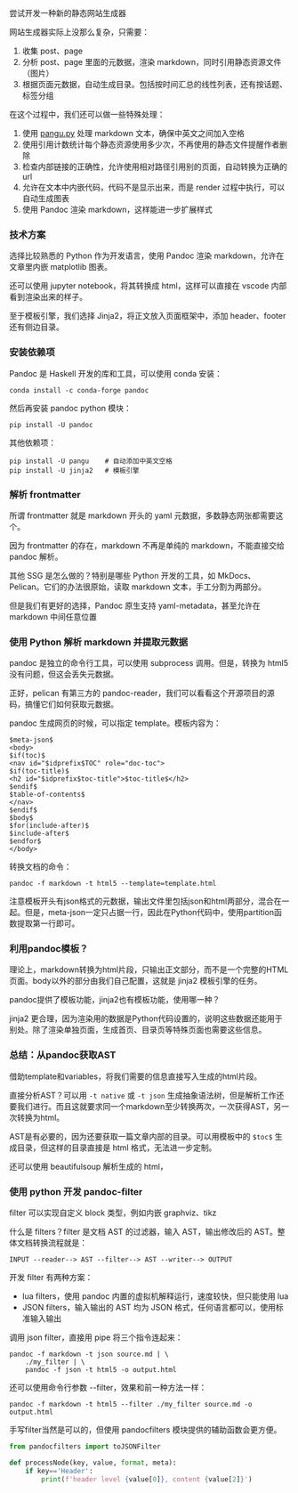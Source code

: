 尝试开发一种新的静态网站生成器

网站生成器实际上没那么复杂，只需要：
1. 收集 post、page
2. 分析 post、page 里面的元数据，渲染 markdown，同时引用静态资源文件（图片）
3. 根据页面元数据，自动生成目录。包括按时间汇总的线性列表，还有按话题、标签分组

在这个过程中，我们还可以做一些特殊处理：
1. 使用 [pangu.py](https://github.com/vinta/pangu.py) 处理 markdown 文本，确保中英文之间加入空格
2. 使用引用计数统计每个静态资源使用多少次，不再使用的静态文件提醒作者删除
3. 检查内部链接的正确性，允许使用相对路径引用别的页面，自动转换为正确的 url
4. 允许在文本中内嵌代码，代码不是显示出来，而是 render 过程中执行，可以自动生成图表
5. 使用 Pandoc 渲染 markdown，这样能进一步扩展样式

### 技术方案

选择比较熟悉的 Python 作为开发语言，使用 Pandoc 渲染 markdown，允许在文章里内嵌 matplotlib 图表。

还可以使用 jupyter notebook，将其转换成 html，这样可以直接在 vscode 内部看到渲染出来的样子。

至于模板引擎，我们选择 Jinja2，将正文放入页面框架中，添加 header、footer 还有侧边目录。

### 安装依赖项

Pandoc 是 Haskell 开发的库和工具，可以使用 conda 安装：

~~~
conda install -c conda-forge pandoc
~~~

然后再安装 pandoc python 模块：

~~~
pip install -U pandoc
~~~

其他依赖项：

~~~
pip install -U pangu    # 自动添加中英文空格
pip install -U jinja2   # 模板引擎
~~~

### 解析 frontmatter

所谓 frontmatter 就是 markdown 开头的 yaml 元数据，多数静态网张都需要这个。

因为 frontmatter 的存在，markdown 不再是单纯的 markdown，不能直接交给 pandoc 解析。

其他 SSG 是怎么做的？特别是哪些 Python 开发的工具，如 MkDocs、Pelican。它们的办法很原始，读取 markdown 文本，手工分割为两部分。

但是我们有更好的选择，Pandoc 原生支持 yaml-metadata，甚至允许在 markdown 中间任意位置


### 使用 Python 解析 markdown 并提取元数据

pandoc 是独立的命令行工具，可以使用 subprocess 调用。但是，转换为 html5 没有问题，但这会丢失元数据。

正好，pelican 有第三方的 pandoc-reader，我们可以看看这个开源项目的源码，搞懂它们如何获取元数据。

pandoc 生成网页的时候，可以指定 template。模板内容为：

~~~
$meta-json$
<body>
$if(toc)$
<nav id="$idprefix$TOC" role="doc-toc">
$if(toc-title)$
<h2 id="$idprefix$toc-title">$toc-title$</h2>
$endif$
$table-of-contents$
</nav>
$endif$
$body$
$for(include-after)$
$include-after$
$endfor$
</body>
~~~

转换文档的命令：

~~~
pandoc -f markdown -t html5 --template=template.html
~~~

注意模板开头有json格式的元数据，输出文件里包括json和html两部分，混合在一起。但是，meta-json一定只占据一行，因此在Python代码中，使用partition函数提取第一行即可。

### 利用pandoc模板？

理论上，markdown转换为html片段，只输出正文部分，而不是一个完整的HTML页面。body以外的部分由我们自己配置，这就是 jinja2 模板引擎的任务。

pandoc提供了模板功能，jinja2也有模板功能，使用哪一种？

jinja2 更合理，因为渲染用的数据是Python代码设置的，说明这些数据还能用于别处。除了渲染单独页面，生成首页、目录页等特殊页面也需要这些信息。

### 总结：从pandoc获取AST

借助template和variables，将我们需要的信息直接写入生成的html片段。

直接分析AST？可以用 `-t native` 或 `-t json` 生成抽象语法树，但是解析工作还要我们进行。而且这就要求同一个markdown至少转换两次，一次获得AST，另一次转换为html。

AST是有必要的，因为还要获取一篇文章内部的目录。可以用模板中的 `$toc$` 生成目录，但这样的目录直接是 html 格式，无法进一步定制。

还可以使用 beautifulsoup 解析生成的 html，

### 使用 python 开发 pandoc-filter

filter 可以实现自定义 block 类型，例如内嵌 graphviz、tikz

什么是 filters？filter 是文档 AST 的过滤器，输入 AST，输出修改后的 AST。整体文档转换流程就是：

~~~
INPUT --reader--> AST --filter--> AST --writer--> OUTPUT
~~~

开发 filter 有两种方案：
- lua filters，使用 pandoc 内置的虚拟机解释运行，速度较快，但只能使用 lua
- JSON filters，输入输出的 AST 均为 JSON 格式，任何语言都可以，使用标准输入输出

调用 json filter，直接用 pipe 将三个指令连起来：

~~~
pandoc -f markdown -t json source.md | \
    ./my_filter | \
    pandoc -f json -t html5 -o output.html
~~~

还可以使用命令行参数 --filter，效果和前一种方法一样：

~~~
pandoc -f markdown -t html5 --filter ./my_filter source.md -o output.html
~~~

手写filter当然是可以的，但使用 pandocfilters 模块提供的辅助函数会更方便。

~~~py
from pandocfilters import toJSONFilter

def processNode(key, value, format, meta):
    if key=='Header':
        print(f'header level {value[0]}, content {value[2]}')
~~~